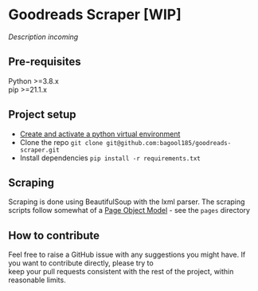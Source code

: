 # Goodreads Scraper [WIP]

_Description incoming_

## Pre-requisites 

Python >=3.8.x  
pip >=21.1.x

## Project setup

* [Create and activate a python virtual environment](https://docs.python.org/3/tutorial/venv.html)
* Clone the repo ```git clone git@github.com:bagool185/goodreads-scraper.git```
* Install dependencies ```pip install -r requirements.txt```

## Scraping

Scraping is done using BeautifulSoup with the lxml parser. The scraping scripts follow somewhat of a 
[Page Object Model](https://www.browserstack.com/guide/page-object-model-in-selenium) - see the `pages` directory

## How to contribute

Feel free to raise a GitHub issue with any suggestions you might have. If you want to contribute directly, please try to  
keep your pull requests consistent with the rest of the project, within reasonable limits.